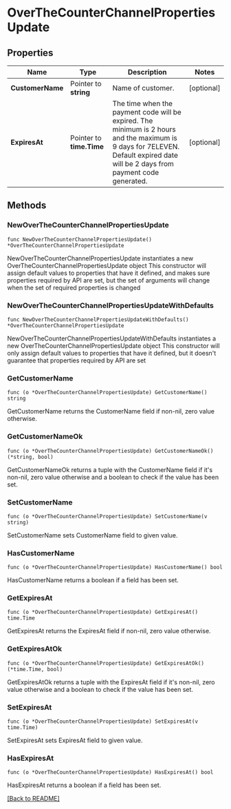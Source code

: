 # OverTheCounterChannelPropertiesUpdate

## Properties

| Name | Type | Description | Notes |
| ------------ | ------------- | ------------- | ------------- |
| **CustomerName** | Pointer to **string** | Name of customer. | [optional]  |
| **ExpiresAt** | Pointer to **time.Time** | The time when the payment code will be expired. The minimum is 2 hours and the maximum is 9 days for 7ELEVEN. Default expired date will be 2 days from payment code generated. | [optional]  |

## Methods

### NewOverTheCounterChannelPropertiesUpdate

`func NewOverTheCounterChannelPropertiesUpdate() *OverTheCounterChannelPropertiesUpdate`

NewOverTheCounterChannelPropertiesUpdate instantiates a new OverTheCounterChannelPropertiesUpdate object
This constructor will assign default values to properties that have it defined,
and makes sure properties required by API are set, but the set of arguments
will change when the set of required properties is changed

### NewOverTheCounterChannelPropertiesUpdateWithDefaults

`func NewOverTheCounterChannelPropertiesUpdateWithDefaults() *OverTheCounterChannelPropertiesUpdate`

NewOverTheCounterChannelPropertiesUpdateWithDefaults instantiates a new OverTheCounterChannelPropertiesUpdate object
This constructor will only assign default values to properties that have it defined,
but it doesn't guarantee that properties required by API are set

### GetCustomerName

`func (o *OverTheCounterChannelPropertiesUpdate) GetCustomerName() string`

GetCustomerName returns the CustomerName field if non-nil, zero value otherwise.

### GetCustomerNameOk

`func (o *OverTheCounterChannelPropertiesUpdate) GetCustomerNameOk() (*string, bool)`

GetCustomerNameOk returns a tuple with the CustomerName field if it's non-nil, zero value otherwise
and a boolean to check if the value has been set.

### SetCustomerName

`func (o *OverTheCounterChannelPropertiesUpdate) SetCustomerName(v string)`

SetCustomerName sets CustomerName field to given value.

### HasCustomerName

`func (o *OverTheCounterChannelPropertiesUpdate) HasCustomerName() bool`

HasCustomerName returns a boolean if a field has been set.

### GetExpiresAt

`func (o *OverTheCounterChannelPropertiesUpdate) GetExpiresAt() time.Time`

GetExpiresAt returns the ExpiresAt field if non-nil, zero value otherwise.

### GetExpiresAtOk

`func (o *OverTheCounterChannelPropertiesUpdate) GetExpiresAtOk() (*time.Time, bool)`

GetExpiresAtOk returns a tuple with the ExpiresAt field if it's non-nil, zero value otherwise
and a boolean to check if the value has been set.

### SetExpiresAt

`func (o *OverTheCounterChannelPropertiesUpdate) SetExpiresAt(v time.Time)`

SetExpiresAt sets ExpiresAt field to given value.

### HasExpiresAt

`func (o *OverTheCounterChannelPropertiesUpdate) HasExpiresAt() bool`

HasExpiresAt returns a boolean if a field has been set.


[[Back to README]](../../README.md)


